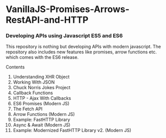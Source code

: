 # VanillaJS-Promises-Arrows-RestAPI-and-HTTP
### Developing APIs using Javascript ES5 and ES6 ###

This repository is nothing but developing APIs with modern javascript. 
The repository also includes new features like promises, arrow functions etc. which comes with the ES6 release.

Contents

1. Understanding XHR Object
2. Working With JSON
3. Chuck Norris Jokes Project
4. Callback Functions
5. HTTP - Ajax With Callbacks
6. ES6 Promises (Modern JS)
7. The Fetch API
8. Arrow Functions (Modern JS)
9. Example: FastHTTP Library
10. Async & Await (Modern JS)
11. Example: Modernized FastHTTP Library v2. (Modern JS)
